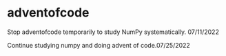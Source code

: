# adventofcode
Stop adventofcode temporarily to study NumPy systematically. 07/11/2022

Continue studying numpy and doing advent of code.07/25/2022
